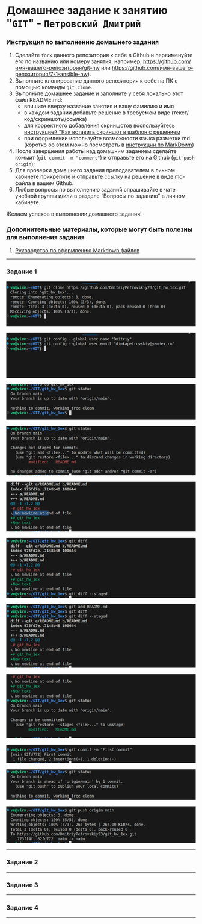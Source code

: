 # Домашнее задание к занятию "`GIT`" - `Петровский Дмитрий`


### Инструкция по выполнению домашнего задания

   1. Сделайте `fork` данного репозитория к себе в Github и переименуйте его по названию или номеру занятия, например, https://github.com/имя-вашего-репозитория/git-hw или  https://github.com/имя-вашего-репозитория/7-1-ansible-hw).
   2. Выполните клонирование данного репозитория к себе на ПК с помощью команды `git clone`.
   3. Выполните домашнее задание и заполните у себя локально этот файл README.md:
      - впишите вверху название занятия и вашу фамилию и имя
      - в каждом задании добавьте решение в требуемом виде (текст/код/скриншоты/ссылка)
      - для корректного добавления скриншотов воспользуйтесь [инструкцией "Как вставить скриншот в шаблон с решением](https://github.com/netology-code/sys-pattern-homework/blob/main/screen-instruction.md)
      - при оформлении используйте возможности языка разметки md (коротко об этом можно посмотреть в [инструкции  по MarkDown](https://github.com/netology-code/sys-pattern-homework/blob/main/md-instruction.md))
   4. После завершения работы над домашним заданием сделайте коммит (`git commit -m "comment"`) и отправьте его на Github (`git push origin`);
   5. Для проверки домашнего задания преподавателем в личном кабинете прикрепите и отправьте ссылку на решение в виде md-файла в вашем Github.
   6. Любые вопросы по выполнению заданий спрашивайте в чате учебной группы и/или в разделе “Вопросы по заданию” в личном кабинете.
   
Желаем успехов в выполнении домашнего задания!
   
### Дополнительные материалы, которые могут быть полезны для выполнения задания

1. [Руководство по оформлению Markdown файлов](https://gist.github.com/Jekins/2bf2d0638163f1294637#Code)

---

### Задание 1

![alt text](https://github.com/DmitriyPetrovskiy23/git-hw/blob/main/img/1.1.png?raw=true)

![alt text](https://github.com/DmitriyPetrovskiy23/git-hw/blob/main/img/1.2.png?raw=true)

![alt text](https://github.com/DmitriyPetrovskiy23/git-hw/blob/main/img/1.3.png?raw=true)

![alt text](https://github.com/DmitriyPetrovskiy23/git-hw/blob/main/img/1.4.png?raw=true)

![alt text](https://github.com/DmitriyPetrovskiy23/git-hw/blob/main/img/1.5.png?raw=true)

![alt text](https://github.com/DmitriyPetrovskiy23/git-hw/blob/main/img/1.6.png?raw=true)

![alt text](https://github.com/DmitriyPetrovskiy23/git-hw/blob/main/img/1.7.png?raw=true)

![alt text](https://github.com/DmitriyPetrovskiy23/git-hw/blob/main/img/1.8.png?raw=true)

![alt text](https://github.com/DmitriyPetrovskiy23/git-hw/blob/main/img/1.9.png?raw=true)

![alt text](https://github.com/DmitriyPetrovskiy23/git-hw/blob/main/img/1.10.png?raw=true)

![alt text](https://github.com/DmitriyPetrovskiy23/git-hw/blob/main/img/1.11.png?raw=true)

---

### Задание 2


---

### Задание 3


---

### Задание 4


---
